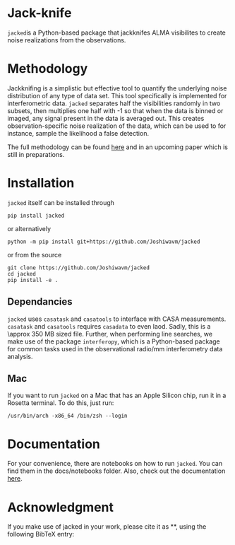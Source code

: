 Jack-knife
==========

``jacked``is a Python-based package that jackknifes ALMA visibilites to create noise realizations from the observations. 

Methodology
==========

Jackknifing is a simplistic but effective tool to quantify the underlying noise distribution of any type of data set. This tool specifically is implemented for interferometric data. ``jacked`` separates half the visibilities randomly in two subsets, then multiplies one half with -1 so that when the data is binned or imaged, any signal present in the data is averaged out. This creates observation-specific noise realization of the data, which can be used to for instance, sample the likelihood a false detection. 

The full methodology can be found [here](https://arxiv.org/abs/2210.03754) and in an upcoming paper which is still in preparations. 

Installation
============

``jacked`` itself can be installed through

    pip install jacked
    
or alternatively

    python -m pip install git+https://github.com/Joshiwavm/jacked

or from the source

    git clone https://github.com/Joshiwavm/jacked
    cd jacked
    pip install -e .


## Dependancies

``jacked`` uses ``casatask`` and ``casatools`` to interface with CASA measurements. ``casatask`` and ``casatools`` requires ``casadata`` to even laod. Sadly, this is a \approx 350 MB sized file. Further, when performing line searches, we make use of the package ``interferopy``, which is a Python-based package for common tasks used in the observational radio/mm interferometry data analysis.

## Mac 

If you want to run `jacked` on a Mac that has an Apple Silicon chip, run it in a Rosetta terminal. To do this, just run:
    
    /usr/bin/arch -x86_64 /bin/zsh --login

Documentation
============

For your convenience, there are notebooks on how to run ``jacked``. You can find them in the docs/notebooks folder. Also, check out the documentation [here](...).

Acknowledgment
============

If you make use of jacked in your work, please cite it as **, using the following BibTeX entry:

```

```
